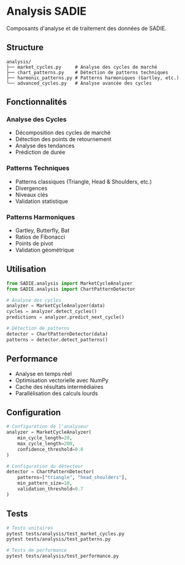 # Analysis SADIE

Composants d'analyse et de traitement des données de SADIE.

## Structure

```
analysis/
├── market_cycles.py     # Analyse des cycles de marché
├── chart_patterns.py    # Détection de patterns techniques
├── harmonic_patterns.py # Patterns harmoniques (Gartley, etc.)
└── advanced_cycles.py   # Analyse avancée des cycles
```

## Fonctionnalités

### Analyse des Cycles
- Décomposition des cycles de marché
- Détection des points de retournement
- Analyse des tendances
- Prédiction de durée

### Patterns Techniques
- Patterns classiques (Triangle, Head & Shoulders, etc.)
- Divergences
- Niveaux clés
- Validation statistique

### Patterns Harmoniques
- Gartley, Butterfly, Bat
- Ratios de Fibonacci
- Points de pivot
- Validation géométrique

## Utilisation

```python
from SADIE.analysis import MarketCycleAnalyzer
from SADIE.analysis import ChartPatternDetector

# Analyse des cycles
analyzer = MarketCycleAnalyzer(data)
cycles = analyzer.detect_cycles()
predictions = analyzer.predict_next_cycle()

# Détection de patterns
detector = ChartPatternDetector(data)
patterns = detector.detect_patterns()
```

## Performance

- Analyse en temps réel
- Optimisation vectorielle avec NumPy
- Cache des résultats intermédiaires
- Parallélisation des calculs lourds

## Configuration

```python
# Configuration de l'analyseur
analyzer = MarketCycleAnalyzer(
    min_cycle_length=20,
    max_cycle_length=200,
    confidence_threshold=0.8
)

# Configuration du détecteur
detector = ChartPatternDetector(
    patterns=["triangle", "head_shoulders"],
    min_pattern_size=10,
    validation_threshold=0.7
)
```

## Tests

```bash
# Tests unitaires
pytest tests/analysis/test_market_cycles.py
pytest tests/analysis/test_patterns.py

# Tests de performance
pytest tests/analysis/test_performance.py
``` 